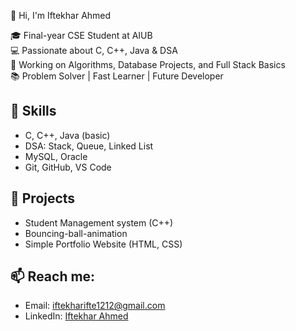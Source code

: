 👋 Hi, I'm Iftekhar Ahmed

🎓 Final-year CSE Student at AIUB  
💻 Passionate about C, C++, Java & DSA  
🚀 Working on Algorithms, Database Projects, and Full Stack Basics  
📚 Problem Solver | Fast Learner | Future Developer

## 🔧 Skills
- C, C++, Java (basic)
- DSA: Stack, Queue, Linked List
- MySQL, Oracle
- Git, GitHub, VS Code

## 📌 Projects
- Student  Management system (C++)
- Bouncing-ball-animation
- Simple Portfolio Website (HTML, CSS)

## 📫 Reach me:
- Email: iftekharifte1212@gmail.com
- LinkedIn: [Iftekhar Ahmed](https://www.linkedin.com/in/iftekhar-ahmed-493693283/)
